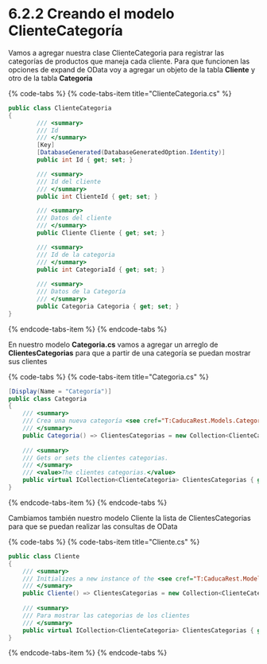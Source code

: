 # 6.2.2 Creando el modelo ClienteCategoría

Vamos a agregar nuestra clase ClienteCategoria para registrar las categorías de productos que maneja cada cliente. Para que funcionen las opciones de expand de OData voy a agregar un objeto de la tabla **Cliente** y otro de la tabla **Categoria**

{% code-tabs %}
{% code-tabs-item title="ClienteCategoria.cs" %}
```csharp
public class ClienteCategoria
{
        /// <summary>
        /// Id 
        /// </summary>
        [Key]
        [DatabaseGenerated(DatabaseGeneratedOption.Identity)]
        public int Id { get; set; }

        /// <summary>
        /// Id del cliente
        /// </summary>        
        public int ClienteId { get; set; }

        /// <summary>
        /// Datos del cliente
        /// </summary>
        public Cliente Cliente { get; set; }

        /// <summary>
        /// Id de la categoria
        /// </summary>
        public int CategoriaId { get; set; }
        
        /// <summary>
        /// Datos de la Categoría
        /// </summary>
        public Categoria Categoria { get; set; }
}
```
{% endcode-tabs-item %}
{% endcode-tabs %}

En nuestro modelo **Categoria.cs** vamos a agregar un arreglo de **ClientesCategorias** para que a partir de una categoría se puedan mostrar sus clientes

{% code-tabs %}
{% code-tabs-item title="Categoria.cs" %}
```csharp
[Display(Name = "Categoría")]
public class Categoria
{
    /// <summary>
    /// Crea una nueva categoría <see cref="T:CaducaRest.Models.Categoria"/> class.
    /// </summary>
    public Categoria() => ClientesCategorias = new Collection<ClienteCategoria>();
    
    /// <summary>
    /// Gets or sets the clientes categorias.
    /// </summary>
    /// <value>The clientes categorias.</value>
    public virtual ICollection<ClienteCategoria> ClientesCategorias { get; set; }
}
```
{% endcode-tabs-item %}
{% endcode-tabs %}

Cambiamos también nuestro modelo Cliente la lista de ClientesCategorias para que se puedan realizar las consultas de OData 

{% code-tabs %}
{% code-tabs-item title="Cliente.cs" %}
```csharp
public class Cliente
{
    /// <summary>
    /// Initializes a new instance of the <see cref="T:CaducaRest.Models.Cliente"/> class.
    /// </summary>
    public Cliente() => ClientesCategorias = new Collection<ClienteCategoria>();
    
    /// <summary>
    /// Para mostrar las categorias de los clientes
    /// </summary>
    public virtual ICollection<ClienteCategoria> ClientesCategorias { get; set; }
}
```
{% endcode-tabs-item %}
{% endcode-tabs %}

